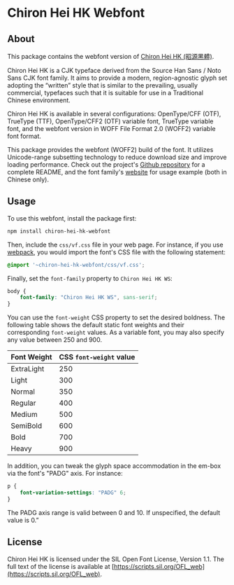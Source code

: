 Chiron Hei HK Webfont
======================

## About

This package contains the webfont version of [Chiron Hei HK (昭源黑體)](https://github.com/chiron-fonts/chiron-hei-hk).

Chiron Hei HK is a CJK typeface derived from the Source Han Sans / Noto Sans CJK font family. It aims to provide a modern, region-agnostic glyph set adopting the “written” style that is similar to the prevailing, usually commercial, typefaces such that it is suitable for use in a Traditional Chinese environment.

Chiron Hei HK is available in several configurations: OpenType/CFF (OTF), TrueType (TTF), OpenType/CFF2 (OTF) variable font, TrueType variable font, and the webfont version in WOFF File Format 2.0 (WOFF2) variable font format.

This package provides the webfont (WOFF2) build of the font. It utilizes Unicode-range subsetting technology to reduce download size and improve loading performance. Check out the project's [Github repository](https://github.com/chiron-fonts/chiron-hei-hk) for a complete README, and the font family's [website](https://chiron-fonts.github.io) for usage example (both in Chinese only).

## Usage

To use this webfont, install the package first:

```bash
npm install chiron-hei-hk-webfont 
```

Then, include the `css/vf.css` file in your web page. For instance, if you use [webpack](https://webpack.js.org/), you would import the font's CSS file with the following statement: 

```css
@import '~chiron-hei-hk-webfont/css/vf.css';
```

Finally, set the `font-family` property to `Chiron Hei HK WS`:

```css
body {
    font-family: "Chiron Hei HK WS", sans-serif;
}
```

You can use the `font-weight` CSS property to set the desired boldness. The following table shows the default static font weights and their corresponding `font-weight` values. As a variable font, you may also specify any value between 250 and 900.

| Font Weight | CSS `font-weight` value |
| ------------| ----------------------- |
| ExtraLight  | 250                     |
| Light       | 300                     |
| Normal      | 350                     |
| Regular     | 400                     |
| Medium      | 500                     |
| SemiBold    | 600                     |
| Bold        | 700                     |
| Heavy       | 900                     |

In addition, you can tweak the glyph space accommodation in the em-box via the font's "PADG" axis. For instance:

```css
p {
    font-variation-settings: "PADG" 6;
}
```

The PADG axis range is valid between 0 and 10. If unspecified, the default value is 0.”

## License

Chiron Hei HK is licensed under the SIL Open Font License, Version 1.1. The full text of the license is available at [https://scripts.sil.org/OFL_web](https://scripts.sil.org/OFL_web).
